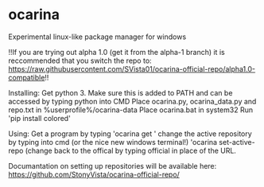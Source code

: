 # ocarina
Experimental linux-like package manager for windows

!!If you are trying out alpha 1.0 (get it from the alpha-1 branch) it is reccommended that you switch the repo to: https://raw.githubusercontent.com/SVista01/ocarina-official-repo/alpha1.0-compatible!!

Installing:
Get python 3. Make sure this is added to PATH and can be accessed by typing python into CMD
Place ocarina.py, ocarina_data.py and repo.txt in %userprofile%/ocarina-data
Place ocarina.bat in system32
Run 'pip install colored'

Using:
Get a program by typing 'ocarina get <program name>'
change the active repository by typing into cmd (or the nice new windows terminal!) 'ocarina set-active-repo <repo url> (change back to the offical by typing official in place of the URL.
  
  Documantation on setting up repositories will be available here: https://github.com/StonyVista/ocarina-official-repo/
